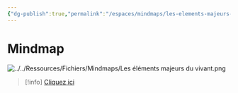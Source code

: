 ```yaml
---
{"dg-publish":true,"permalink":"/espaces/mindmaps/les-elements-majeurs-du-vivant/","tags":["mindmaps"],"noteIcon":"2"}
---
```



# Mindmap
![../../Ressources/Fichiers/Mindmaps/Les éléments majeurs du vivant.png](/img/user/Ressources/Fichiers/Mindmaps/Les%20%C3%A9l%C3%A9ments%20majeurs%20du%20vivant.png)
> [!info] [Cliquez ici](https://mindmapai.app/mind-map/chimie-du-vivant-cee4db3a) 
